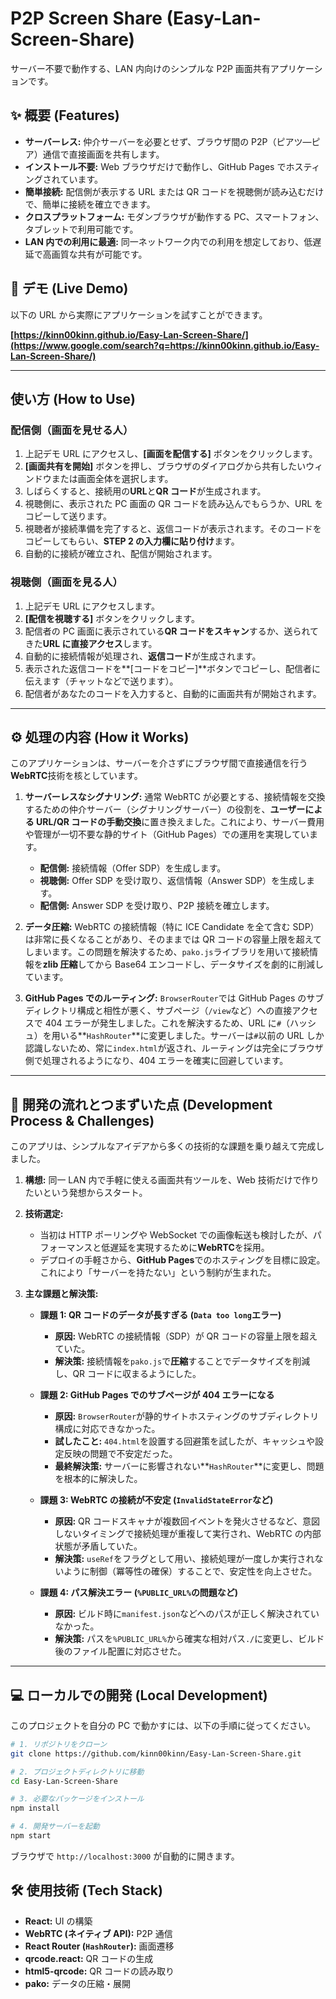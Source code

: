 # P2P Screen Share (Easy-Lan-Screen-Share)


サーバー不要で動作する、LAN 内向けのシンプルな P2P 画面共有アプリケーションです。

## ✨ 概要 (Features)

- **サーバーレス:** 仲介サーバーを必要とせず、ブラウザ間の P2P（ピアツ―ピア）通信で直接画面を共有します。
- **インストール不要:** Web ブラウザだけで動作し、GitHub Pages でホスティングされています。
- **簡単接続:** 配信側が表示する URL または QR コードを視聴側が読み込むだけで、簡単に接続を確立できます。
- **クロスプラットフォーム:** モダンブラウザが動作する PC、スマートフォン、タブレットで利用可能です。
- **LAN 内での利用に最適:** 同一ネットワーク内での利用を想定しており、低遅延で高画質な共有が可能です。

## 🚀 デモ (Live Demo)

以下の URL から実際にアプリケーションを試すことができます。

**[https://kinn00kinn.github.io/Easy-Lan-Screen-Share/](https://www.google.com/search?q=https://kinn00kinn.github.io/Easy-Lan-Screen-Share/)**

---

## 使い方 (How to Use)

### 配信側（画面を見せる人）

1.  上記デモ URL にアクセスし、**[画面を配信する]** ボタンをクリックします。
2.  **[画面共有を開始]** ボタンを押し、ブラウザのダイアログから共有したいウィンドウまたは画面全体を選択します。
3.  しばらくすると、接続用の**URL**と**QR コード**が生成されます。
4.  視聴側に、表示された PC 画面の QR コードを読み込んでもらうか、URL をコピーして送ります。
5.  視聴者が接続準備を完了すると、返信コードが表示されます。そのコードをコピーしてもらい、**STEP 2 の入力欄に貼り付け**ます。
6.  自動的に接続が確立され、配信が開始されます。

### 視聴側（画面を見る人）

1.  上記デモ URL にアクセスします。
2.  **[配信を視聴する]** ボタンをクリックします。
3.  配信者の PC 画面に表示されている**QR コードをスキャン**するか、送られてきた**URL に直接アクセス**します。
4.  自動的に接続情報が処理され、**返信コード**が生成されます。
5.  表示された返信コードを\*\*[コードをコピー]\*\*ボタンでコピーし、配信者に伝えます（チャットなどで送ります）。
6.  配信者があなたのコードを入力すると、自動的に画面共有が開始されます。

---

## ⚙️ 処理の内容 (How it Works)

このアプリケーションは、サーバーを介さずにブラウザ間で直接通信を行う**WebRTC**技術を核としています。

1.  **サーバーレスなシグナリング:**
    通常 WebRTC が必要とする、接続情報を交換するための仲介サーバー（シグナリングサーバー）の役割を、**ユーザーによる URL/QR コードの手動交換**に置き換えました。これにより、サーバー費用や管理が一切不要な静的サイト（GitHub Pages）での運用を実現しています。

    - **配信側:** 接続情報（Offer SDP）を生成します。
    - **視聴側:** Offer SDP を受け取り、返信情報（Answer SDP）を生成します。
    - **配信側:** Answer SDP を受け取り、P2P 接続を確立します。

2.  **データ圧縮:**
    WebRTC の接続情報（特に ICE Candidate を全て含む SDP）は非常に長くなることがあり、そのままでは QR コードの容量上限を超えてしまいます。この問題を解決するため、`pako.js`ライブラリを用いて接続情報を**zlib 圧縮**してから Base64 エンコードし、データサイズを劇的に削減しています。

3.  **GitHub Pages でのルーティング:**
    `BrowserRouter`では GitHub Pages のサブディレクトリ構成と相性が悪く、サブページ（`/view`など）への直接アクセスで 404 エラーが発生しました。これを解決するため、URL に`#`（ハッシュ）を用いる\*\*`HashRouter`\*\*に変更しました。サーバーは`#`以前の URL しか認識しないため、常に`index.html`が返され、ルーティングは完全にブラウザ側で処理されるようになり、404 エラーを確実に回避しています。

---

## 🧱 開発の流れとつまずいた点 (Development Process & Challenges)

このアプリは、シンプルなアイデアから多くの技術的な課題を乗り越えて完成しました。

1.  **構想:** 同一 LAN 内で手軽に使える画面共有ツールを、Web 技術だけで作りたいという発想からスタート。

2.  **技術選定:**

    - 当初は HTTP ポーリングや WebSocket での画像転送も検討したが、パフォーマンスと低遅延を実現するために**WebRTC**を採用。
    - デプロイの手軽さから、**GitHub Pages**でのホスティングを目標に設定。これにより「サーバーを持たない」という制約が生まれた。

3.  **主な課題と解決策:**

    - **課題 1: QR コードのデータが長すぎる (`Data too long`エラー)**

      - **原因:** WebRTC の接続情報（SDP）が QR コードの容量上限を超えていた。
      - **解決策:** 接続情報を`pako.js`で**圧縮**することでデータサイズを削減し、QR コードに収まるようにした。

    - **課題 2: GitHub Pages でのサブページが 404 エラーになる**

      - **原因:** `BrowserRouter`が静的サイトホスティングのサブディレクトリ構成に対応できなかった。
      - **試したこと:** `404.html`を設置する回避策を試したが、キャッシュや設定反映の問題で不安定だった。
      - **最終解決策:** サーバーに影響されない\*\*`HashRouter`\*\*に変更し、問題を根本的に解決した。

    - **課題 3: WebRTC の接続が不安定 (`InvalidStateError`など)**

      - **原因:** QR コードスキャナが複数回イベントを発火させるなど、意図しないタイミングで接続処理が重複して実行され、WebRTC の内部状態が矛盾していた。
      - **解決策:** `useRef`をフラグとして用い、接続処理が一度しか実行されないように制御（冪等性の確保）することで、安定性を向上させた。

    - **課題 4: パス解決エラー (`%PUBLIC_URL%`の問題など)**

      - **原因:** ビルド時に`manifest.json`などへのパスが正しく解決されていなかった。
      - **解決策:** パスを`%PUBLIC_URL%`から確実な相対パス`./`に変更し、ビルド後のファイル配置に対応させた。

---

## 💻 ローカルでの開発 (Local Development)

このプロジェクトを自分の PC で動かすには、以下の手順に従ってください。

```bash
# 1. リポジトリをクローン
git clone https://github.com/kinn00kinn/Easy-Lan-Screen-Share.git

# 2. プロジェクトディレクトリに移動
cd Easy-Lan-Screen-Share

# 3. 必要なパッケージをインストール
npm install

# 4. 開発サーバーを起動
npm start
```

ブラウザで `http://localhost:3000` が自動的に開きます。

## 🛠️ 使用技術 (Tech Stack)

- **React:** UI の構築
- **WebRTC (ネイティブ API):** P2P 通信
- **React Router (`HashRouter`):** 画面遷移
- **qrcode.react:** QR コードの生成
- **html5-qrcode:** QR コードの読み取り
- **pako:** データの圧縮・展開
